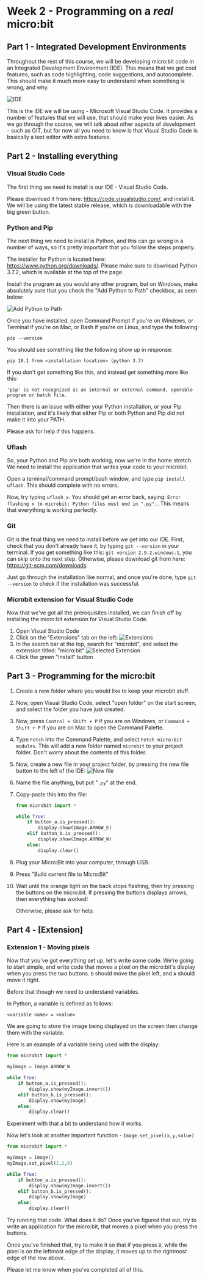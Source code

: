 # Week 2 - Programming on a *real* micro:bit

## Part 1 - Integrated Development Environments

Throughout the rest of this course, we will be developing micro:bit code in an Integrated Development Environment (IDE). This means that we get cool features, such as code highlighting, code suggestions, and autocomplete. This should make it much more easy to understand when something is wrong, and why.

![IDE](images/IDE.png)

This is the IDE we will be using - Microsoft Visual Studio Code. It provides a number of features that we will use, that should make your lives easier. As we go through the course, we will talk about other aspects of development - such as GIT, but for now all you need to know is that Visual Studio Code is basically a text editor with extra features.

## Part 2 - Installing everything

### Visual Studio Code

The first thing we need to install is our IDE - Visual Studio Code.

Please download it from here: https://code.visualstudio.com/, and install it. We will be using the latest stable release, which is downloadable with the big green button.

### Python and Pip

The next thing we need to install is Python, and this can go wrong in a number of ways, so it's pretty important that you follow the steps properly.

The installer for Python is located here: https://www.python.org/downloads/. Please make sure to download Python 3.7.2, which is available at the top of the page.

Install the program as you would any other program, but on Windows, make absolutely sure that you check the "Add Python to Path" checkbox, as seen below:

![Add Python to Path](images/PythonInstall.png)

Once you have installed, open Command Prompt if you're on Windows, or Terminal if you're on Mac, or Bash if you're on Linux, and type the following:

`pip --version`

You should see something like the following show up in response:

`pip 18.1 from <installation location> (python 3.7)`

If you don't get something like this, and instead get something more like this:

`'pip' is not recognized as an internal or external command, operable program or batch file.`

Then there is an issue with either your Python installation, or your Pip installation, and it's likely that either Pip or both Python and Pip did not make it into your PATH.

Please ask for help if this happens.

### Uflash

So, your Python and Pip are both working, now we're in the home stretch. We need to install the application that writes your code to your microbit.

Open a terminal/command prompt/bash window, and type `pip install uflash`. This should complete with no errors.

Now, try typing `uflash x`. You should get an error back, saying: `Error flashing x to microbit: Python files must end in ".py".`. This means that everything is working perfectly.

### Git

Git is the final thing we need to install before we get into our IDE. First, check that you don't already have it, by typing `git --version` in your terminal. If you get something like this: `git version 2.9.2.windows.1`, you can skip onto the next step. Otherwise, please download git from here: https://git-scm.com/downloads.

Just go through the installation like normal, and once you're done, type `git --version` to check if the installation was successful.

### Microbit extension for Visual Studio Code

Now that we've got all the prerequisites installed, we can finish off by installing the micro:bit extension for Visual Studio Code.

1. Open Visual Studio Code
2. Click on the "Extensions" tab on the left: ![Extensions](images/installExtension.png)
3. In the search bar at the top, search for "microbit", and select the extension titled: "micro:bit" ![Selected Extension](images/ExtensionSelected.png)
4. Click the green "Install" button

## Part 3 - Programming for the micro:bit

1. Create a new folder where you would like to keep your microbit stuff.
2. Now, open Visual Studio Code, select "open folder" on the start screen, and select the folder you have just created.
3. Now, press `Control + Shift + P` if you are on Windows, or `Command + Shift + P` if you are on Mac to open the Command Palette.
4. Type `Fetch` into the Command Palette, and select `Fetch micro:bit modules`. This will add a new folder named `microbit` to your project folder. Don't worry about the contents of this folder.
5. Now, create a new file in your project folder, by pressing the new file button to the left of the IDE: ![New file](images/NewFile.png)
6. Name the file anything, but put "`.py`" at the end.
7. Copy-paste this into the file:
    ```python
    from microbit import *

    while True:
        if button_a.is_pressed():
            display.show(Image.ARROW_E)
        elif button_b.is_pressed():
            display.show(Image.ARROW_W)
        else:
            display.clear()
    ```
8. Plug your Micro:Bit into your computer, through USB.
9. Press "Build current file to Micro:Bit"
10. Wait until the orange light on the back stops flashing, then try pressing the buttons on the micro:bit. If pressing the buttons displays arrows, then everything has worked!
    
    Otherwise, please ask for help.

## Part 4 - [Extension]

### Extension 1 - Moving pixels

Now that you've got everything set up, let's write some code. We're going to start simple, and write code that moves a pixel on the micro:bit's display when you press the two buttons. `B` should move the pixel left, and `A` should move it right.

Before that though we need to understand variables.

In Python, a variable is defined as follows:
```
<variable name> = <value>
```
We are going to store the image being displayed on the screen then change them with the variable.

Here is an example of a variable being used with the display:
```python
from microbit import *

myImage = Image.ARROW_W

while True:
    if button_a.is_pressed():
        display.show(myImage.invert())
    elif button_b.is_pressed():
        display.show(myImage)
    else:
        display.clear()
```

Experiment with that a bit to understand how it works.

Now let's look at another important function - `Image.set_pixel(x,y,value)`

```python
from microbit import *

myImage = Image()
myImage.set_pixel(2,2,9)

while True:
    if button_a.is_pressed():
        display.show(myImage.invert())
    elif button_b.is_pressed():
        display.show(myImage)
    else:
        display.clear()
```

Try running that code. What does it do? Once you've figured that out, try to write an application for the micro:bit, that moves a pixel when you press the buttons.

Once you've finished that, try to make it so that if you press `B`, while the pixel is on the leftmost edge of the display, it moves up to the rightmost edge of the row above.

Please let me know when you've completed all of this.